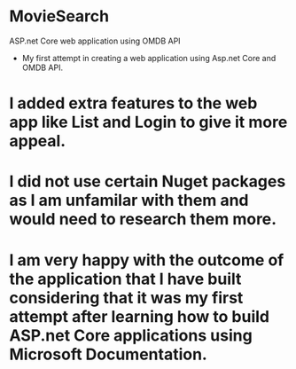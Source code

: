 # MovieSearch
ASP.net Core web application using OMDB API
- My first attempt in creating a web application using Asp.net Core and OMDB API.
# I added extra features to the web app like List and Login to give it more appeal.
# I did not use certain Nuget packages as I am unfamilar with them and would need to research them more.
# I am very happy with the outcome of the application that I have built considering that it was my first attempt after learning how to build ASP.net Core applications using Microsoft Documentation.
